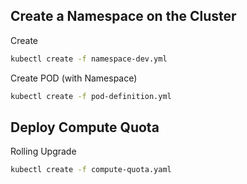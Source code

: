 ## Create a Namespace on the Cluster

Create
``` bash 
kubectl create -f namespace-dev.yml 
```

Create POD (with Namespace)
``` bash 
kubectl create -f pod-definition.yml
```

## Deploy Compute Quota
Rolling Upgrade
``` bash
kubectl create -f compute-quota.yaml
```
